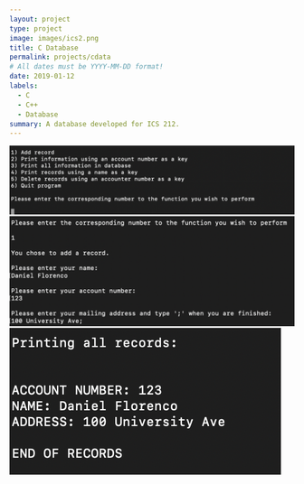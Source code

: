 ```yaml
---
layout: project
type: project
image: images/ics2.png
title: C Database
permalink: projects/cdata
# All dates must be YYYY-MM-DD format!
date: 2019-01-12
labels:
  - C
  - C++
  - Database
summary: A database developed for ICS 212.
---
```


<img class="ui image" src="/images/menu.png">

<img class="ui image" src="/images/addName.png">

<img class="ui image" src="/images/print.png">

